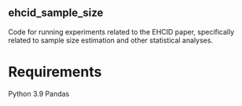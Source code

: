 ## ehcid_sample_size
Code for running experiments related to the EHCID paper, specifically related to sample size estimation and other statistical analyses. 

# Requirements
Python 3.9
Pandas
